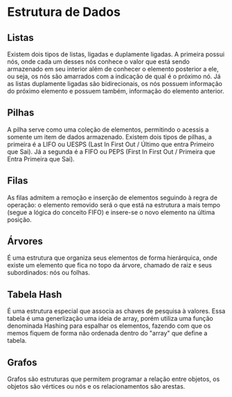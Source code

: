 # Estrutura de Dados

## Listas

Existem dois tipos de listas, ligadas e duplamente ligadas. A primeira possui nós, onde cada um desses nós conhece o valor que está sendo armazenado em seu interior além de conhecer o elemento posterior a ele, ou seja, os nós são amarrados com a indicação de qual é o próximo nó. Já as listas duplamente ligadas são bidirecionais, os nós possuem informação do próximo elemento e possuem também, informação do elemento anterior.

## Pilhas

A pilha serve como uma coleção de elementos, permitindo o acessis a somente um item de dados armazenado. Existem dois tipos de pilhas, a primeira é a LIFO ou UESPS (Last In First Out / Último que entra Primeiro que Sai). Já a segunda é a FIFO ou PEPS (First In First Out / Primeira que Entra Primeira que Sai).

## Filas

As filas admitem a remoção e inserção de elementos seguindo à regra de operação: o elemento removido será o que está na estrutura a mais tempo (segue a lógica do conceito FIFO) e insere-se o novo elemento na última posição.

## Árvores

É uma estrutura que organiza seus elementos de forma hierárquica, onde existe um elemento que fica no topo da árvore, chamado de raiz e seus subordinados: nós ou folhas.

## Tabela Hash

É uma estrutura especial que associa as chaves de pesquisa à valores. Essa tabela é uma generlização uma ideia de array, porém utiliza uma função denominada Hashing para espalhar os elementos, fazendo com que os memos fiquem de forma não ordenada dentro do "array" que define a tabela.

## Grafos

Grafos são estruturas que permitem programar a relação entre objetos, os objetos são vértices ou nós e os relacionamentos são arestas.
